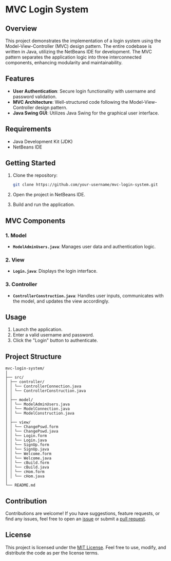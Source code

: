 # MVC Login System

## Overview

This project demonstrates the implementation of a login system using the Model-View-Controller (MVC) design pattern. The entire codebase is written in Java, utilizing the NetBeans IDE for development. The MVC pattern separates the application logic into three interconnected components, enhancing modularity and maintainability.

## Features

- **User Authentication**: Secure login functionality with username and password validation.
- **MVC Architecture**: Well-structured code following the Model-View-Controller design pattern.
- **Java Swing GUI**: Utilizes Java Swing for the graphical user interface.

## Requirements

- Java Development Kit (JDK)
- NetBeans IDE

## Getting Started

1. Clone the repository:

   ```bash
   git clone https://github.com/your-username/mvc-login-system.git
   ```
   
2. Open the project in NetBeans IDE.
3. Build and run the application.

## MVC Components

### 1. Model

- **`ModelAdminUsers.java`**: Manages user data and authentication logic.

### 2. View

- **`Login.java`**: Displays the login interface.

### 3. Controller

- **`ControllerConstruction.java`**: Handles user inputs, communicates with the model, and updates the view accordingly.

## Usage

1. Launch the application.
2. Enter a valid username and password.
3. Click the "Login" button to authenticate.

## Project Structure

```
mvc-login-system/
│
├── src/
│ ├── controller/
│ │ └── ControllerConnection.java
│ │ └── ControllerConstruction.java
│ │
│ ├── model/
│ │ └── ModelAdminUsers.java
│ │ └── ModelConnection.java
│ │ └── ModelConstruction.java
│ │
│ ├── view/
│ │ └── ChangePswd.form
│ │ └── ChangePswd.java
│ │ └── Login.form
│ │ └── Login.java
│ │ └── SignUp.form
│ │ └── SignUp.java
│ │ └── Welcome.form
│ │ └── Welcome.java
│ │ └── cBuild.form
│ │ └── cBuild.java
│ │ └── cHom.form
│ │ └── cHom.java
│
└── README.md
```

## Contribution

Contributions are welcome! If you have suggestions, feature requests, or find any issues, feel free to open an [issue](https://github.com/MojeZcg/Login-MVC/issues) or submit a [pull request](https://github.com/MojeZcg/Login-MVC/pulls).

## License

This project is licensed under the [MIT License](LICENSE). Feel free to use, modify, and distribute the code as per the license terms.
